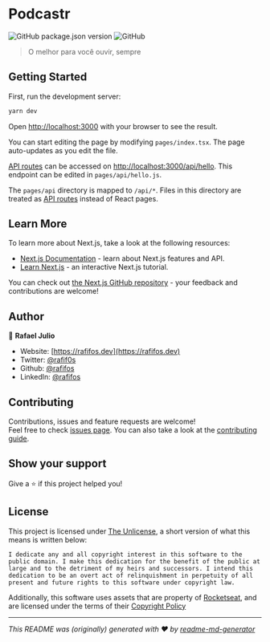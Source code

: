 # Podcastr

![GitHub package.json version](https://img.shields.io/github/package-json/v/rafifos/podcastr?style=for-the-badge) ![GitHub](https://img.shields.io/github/license/rafifos/podcastr?style=for-the-badge)

> O melhor para você ouvir, sempre

## Getting Started

First, run the development server:

```bash
yarn dev
```

Open [http://localhost:3000](http://localhost:3000) with your browser to see the result.

You can start editing the page by modifying `pages/index.tsx`. The page auto-updates as you edit the file.

[API routes](https://nextjs.org/docs/api-routes/introduction) can be accessed on [http://localhost:3000/api/hello](http://localhost:3000/api/hello). This endpoint can be edited in `pages/api/hello.js`.

The `pages/api` directory is mapped to `/api/*`. Files in this directory are treated as [API routes](https://nextjs.org/docs/api-routes/introduction) instead of React pages.

## Learn More

To learn more about Next.js, take a look at the following resources:

- [Next.js Documentation](https://nextjs.org/docs) - learn about Next.js features and API.
- [Learn Next.js](https://nextjs.org/learn) - an interactive Next.js tutorial.

You can check out [the Next.js GitHub repository](https://github.com/vercel/next.js/) - your feedback and contributions are welcome!

## Author

👤 **Rafael Julio**

* Website: [https://rafifos.dev](https://rafifos.dev)
* Twitter: [@rafif0s](https://twitter.com/rafif0s)
* Github: [@rafifos](https://github.com/rafifos)
* LinkedIn: [@rafifos](https://linkedin.com/in/rafifos)

## Contributing

Contributions, issues and feature requests are welcome! <br />
Feel free to check [issues page](https://github.com/rafifos/podcastr/issues?q=is%3Aissue+is%3Aopen+sort%3Aupdated-desc). You can also take a look at the [contributing guide](CONTRIBUTING.md).

## Show your support

Give a ⭐️ if this project helped you!

## License

This project is licensed under [The Unlicense](LICENSE), a short version of what this means is written below:

```plaintext
I dedicate any and all copyright interest in this software to the
public domain. I make this dedication for the benefit of the public at
large and to the detriment of my heirs and successors. I intend this
dedication to be an overt act of relinquishment in perpetuity of all
present and future rights to this software under copyright law.
```

Additionally, this software uses assets that are property of [Rocketseat](https://rocketseat.com.br), and are licensed under the terms of their [Copyright Policy](https://rocketseat.com.br/copyright)

---
_This README was (originally) generated with ❤️ by [readme-md-generator](https://github.com/kefranabg/readme-md-generator)_
